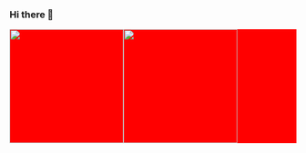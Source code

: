 ### Hi there 👋

<div style="display: flex; flex-direction: row; background-color: red;">
  <img src="https://gyazo.com/eb5c5741b6a9a16c692170a41a49c858.png" width="200" />
  <img src="https://gyazo.com/eb5c5741b6a9a16c692170a41a49c858.png" width="200" />
</div>

<!--
**mu-gamal/mu-gamal** is a ✨ _special_ ✨ repository because its `README.md` (this file) appears on your GitHub profile.

Here are some ideas to get you started:

- 🔭 I’m currently working on ...
- 🌱 I’m currently learning ...
- 👯 I’m looking to collaborate on ...
- 🤔 I’m looking for help with ...
- 💬 Ask me about ...
- 📫 How to reach me: ...
- 😄 Pronouns: ...
- ⚡ Fun fact: ...
-->
